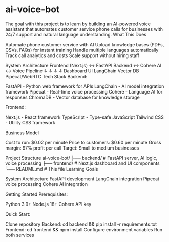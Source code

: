# ai-voice-bot

The goal with this project is to learn by building an AI-powered voice assistant that automates customer service phone calls for businesses with 24/7 support and natural language understanding.
What This Does

Automate phone customer service with AI
Upload knowledge bases (PDFs, CSVs, FAQs) for instant training
Handle multiple languages automatically
Track call analytics and costs
Scale support without hiring staff

System Architecture
Frontend (Next.js) ↔ FastAPI Backend ↔ Cohere AI ↔ Voice Pipeline
     ↓                    ↓              ↓           ↓
 Dashboard UI        LangChain      Vector DB    Pipecat/WebRTC
Tech Stack
Backend:

FastAPI - Python web framework for APIs
LangChain - AI model integration framework
Pipecat - Real-time voice processing
Cohere - Language AI for responses
ChromaDB - Vector database for knowledge storage

Frontend:

Next.js - React framework
TypeScript - Type-safe JavaScript
Tailwind CSS - Utility CSS framework

Business Model

Cost to run: $0.02 per minute
Price to customers: $0.60 per minute
Gross margin: 97% profit per call
Target: Small to medium businesses

Project Structure
ai-voice-bot/
├── backend/          # FastAPI server, AI logic, voice processing
├── frontend/         # Next.js dashboard and UI components
└── README.md        # This file
Learning Goals

System Architecture
FastAPI development
LangChain integration
Pipecat voice processing
Cohere AI integration

Getting Started
Prerequisites:

Python 3.9+
Node.js 18+
Cohere API key

Quick Start:

Clone repository
Backend: cd backend && pip install -r requirements.txt
Frontend: cd frontend && npm install
Configure environment variables
Run both services
